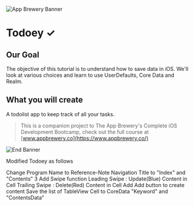 ![App Brewery Banner](https://github.com/londonappbrewery/Images/blob/master/AppBreweryBanner.png)


# Todoey ✓

## Our Goal

The objective of this tutorial is to understand how to save data in iOS. We'll look at various choices and learn to use UserDefaults, Core Data and Realm.


## What you will create

A todolist app to keep track of all your tasks.


>This is a companion project to The App Brewery's Complete iOS Development Bootcamp, check out the full course at [www.appbrewery.co](https://www.appbrewery.co/)

![End Banner](https://github.com/londonappbrewery/Images/blob/master/readme-end-banner.png)

Modified Todoey as follows

Change Program Name to Reference-Note
Navigation Title to "Index" and "Contents" 3 Add Swipe function Leading Swipe : Update(Blue) Content in Cell Trailing Swipe : Delete(Red) Content in Cell
Add Add button to create content
Save the list of TableView Cell to CoreData "Keyword" and "ContentsData"

